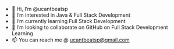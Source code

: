 - 👋 Hi, I’m @ucantbeatsp
- 👀 I’m interested in Java & Full Stack Development
- 🌱 I’m currently learning Full Stack Development
- 💞️ I’m looking to collaborate on GitHub on Full Stack Development Learning
- 📫 You can reach me @ ucantbeatsp@gmail.com

<!---
ucantbeatsp/ucantbeatsp is a ✨ special ✨ repository because its `README.md` (this file) appears on your GitHub profile.
You can click the Preview link to take a look at your changes.
--->

